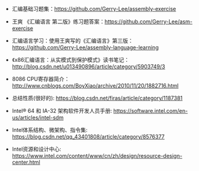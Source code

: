 - 汇编基础习题集：https://github.com/Gerry-Lee/assembly-exercise

- 王爽 《汇编语言 第二版》练习题答案：https://github.com/Gerry-Lee/asm-exercise

- 汇编语言学习：使用王爽写的《汇编语言》第三版：https://github.com/Gerry-Lee/assembly-language-learning

- 《x86汇编语言：从实模式到保护模式》读书笔记：http://blog.csdn.net/u013490896/article/category/5903749/3

- 8086 CPU寄存器简介：http://www.cnblogs.com/BoyXiao/archive/2010/11/20/1882716.html

- 总结性质(很好的): https://blog.csdn.net/firas/article/category/1187381

- Intel® 64 和 IA-32 架构软件开发人员手册: <https://software.intel.com/en-us/articles/intel-sdm>

- Intel体系结构、微架构、指令集: https://blog.csdn.net/qq_43401808/article/category/8576377

- Intel资源和设计中心: https://www.intel.com/content/www/cn/zh/design/resource-design-center.html